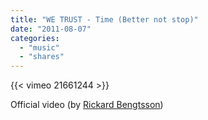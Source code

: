```yaml
---
title: "WE TRUST - Time (Better not stop)"
date: "2011-08-07"
categories:
  - "music"
  - "shares"
---
```


{{< vimeo 21661244 >}}

Official video (by [Rickard Bengtsson](http://vimeo.com/21661244))
